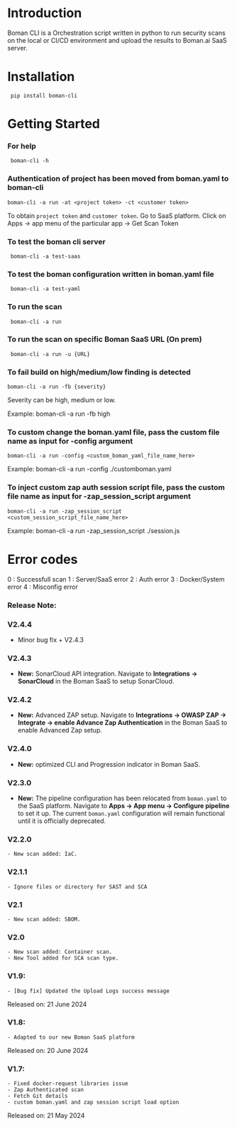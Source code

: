 # Introduction 
Boman CLI is a Orchestration script written in python to run security scans on the local or CI/CD environment and upload the results to Boman.ai SaaS server.


# Installation

` pip install boman-cli`

# Getting Started

###  For help

` boman-cli -h` 

### Authentication of project has been moved from boman.yaml to boman-cli

`boman-cli -a run -at <project token> -ct <customer token>`

To obtain `project token` and `customer token`. Go to SaaS platform. Click on Apps -> app menu of the particular app -> Get Scan Token 


### To test the boman cli server

` boman-cli -a test-saas`


### To test the boman configuration written in boman.yaml file

` boman-cli -a test-yaml`

### To run the scan 

` boman-cli -a run`

### To run the scan on specific Boman SaaS URL (On prem)

` boman-cli -a run -u {URL}`


### To fail build on high/medium/low finding is detected

`boman-cli -a run -fb {severity}`

Severity can be high, medium or low.

Example: boman-cli -a run -fb high


### To custom change the boman.yaml file, pass the custom file name as input for -config argument

`boman-cli -a run -config <custom_boman_yaml_file_name_here>`

Example: boman-cli -a run -config ./customboman.yaml


### To inject custom zap auth session script file, pass the custom file name as input for -zap_session_script argument

`boman-cli -a run -zap_session_script <custom_session_script_file_name_here>`

Example: boman-cli -a run -zap_session_script ./session.js


# Error codes

0  : Successfull scan
1  : Server/SaaS error
2  : Auth error
3  : Docker/System error
4  : Misconfig error




### Release Note:

### V2.4.4
- Minor bug fix + V2.4.3

### V2.4.3
- **New:** SonarCloud API integration. Navigate to **Integrations -> SonarCloud** in the Boman SaaS to setup SonarCloud.

### V2.4.2
- **New:** Advanced ZAP setup. Navigate to **Integrations -> OWASP ZAP -> Integrate -> enable Advance Zap Authentication** in the Boman SaaS to enable Advanced Zap setup.

### V2.4.0
- **New:** optimized CLI and Progression indicator in Boman SaaS.

### V2.3.0
- **New:** The pipeline configuration has been relocated from `boman.yaml` to the SaaS platform. Navigate to **Apps -> App menu -> Configure pipeline** to set it up. The current `boman.yaml` configuration will remain functional until it is officially deprecated.


### V2.2.0
    - New scan added: IaC.

### V2.1.1
    - Ignore files or directory for SAST and SCA

### V2.1
    - New scan added: SBOM.

### V2.0

    - New scan added: Container scan.
    - New Tool added for SCA scan type.


### V1.9:

    - [Bug fix] Updated the Upload Logs success message

Released on: 21 June 2024




### V1.8:

    - Adapted to our new Boman SaaS platform

Released on: 20 June 2024




### V1.7:

    - Fixed docker-request libraries issue
    - Zap Authenticated scan 
    - Fetch Git details
    - custom boman.yaml and zap session script load option

Released on: 21 May 2024




